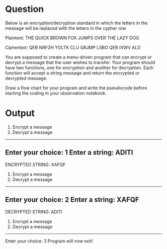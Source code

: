 # Question

Below is an encryption/decryption standard in which the letters in the message will be replaced with the letters in the cypher row


Plaintext:  THE QUICK BROWN FOX JUMPS OVER THE LAZY DOG

Ciphertext: QEB NRFZH YOLTK CLU GRJMP LSBO QEB IXWV ALD

You are supposed to create a menu-driven program that can encrypt or decrypt a message that the user wishes to transfer.
Your program should have two functions, one for encryption and another for decryption. Each function will accept a string message and return the encrypted or decrypted message.



Draw a flow chart for your program and write the pseudocode before starting the coding in your observation notebook.

# Output
 1. Encrypt a message
 2. Decrypt a message
--------------------
Enter your choice: 1
Enter a string: 
ADITI
------------------
ENCRYPTED STRING: XAFQF
 1. Encrypt a message
 2. Decrypt a message
--------------------
Enter your choice: 2
Enter a string: 
XAFQF
------------------
DECRYPTED STRING: ADITI
 1. Encrypt a message
 2. Decrypt a message
--------------------
 Enter your choice: 3
 Program will now exit!
